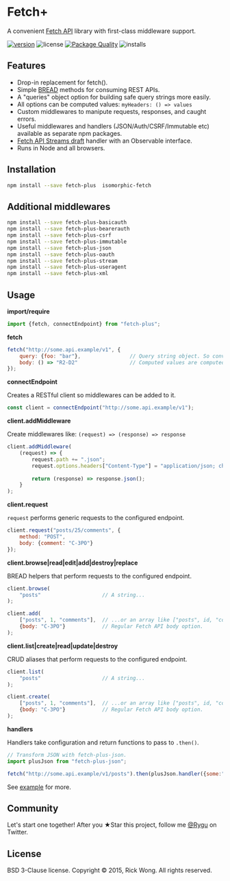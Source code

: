 # Fetch+

A convenient [Fetch API](https://github.com/whatwg/fetch) library with first-class middleware support.

[![version](https://img.shields.io/npm/v/fetch-plus.svg)](https://npmjs.org/package/fetch-plus) ![license](https://img.shields.io/npm/l/fetch-plus.svg) [![Package Quality](http://npm.packagequality.com/shield/fetch-plus.svg?1289194656)](http://packagequality.com/#?package=fetch-plus)  ![installs](https://img.shields.io/npm/dt/fetch-plus.svg)

## Features

- Drop-in replacement for fetch().
- Simple [BREAD](https://en.wikipedia.org/wiki/Create,_read,_update_and_delete) methods for consuming REST APIs.
- A "queries" object option for building safe query strings more easily. 
- All options can be computed values: `myHeaders: () => values`
- Custom middlewares to manipute requests, responses, and caught errors.
- Useful middlewares and handlers (JSON/Auth/CSRF/Immutable etc) available as separate npm packages.
- [Fetch API Streams draft](https://github.com/yutakahirano/fetch-with-streams) handler with an Observable interface.
- Runs in Node and all browsers.

## Installation

```bash
npm install --save fetch-plus  isomorphic-fetch
```

## Additional middlewares

```bash
npm install --save fetch-plus-basicauth
npm install --save fetch-plus-bearerauth
npm install --save fetch-plus-csrf
npm install --save fetch-plus-immutable
npm install --save fetch-plus-json
npm install --save fetch-plus-oauth
npm install --save fetch-plus-stream
npm install --save fetch-plus-useragent
npm install --save fetch-plus-xml
```

## Usage

**import/require**

```js
import {fetch, connectEndpoint} from "fetch-plus";
```

**fetch**

```js
fetch("http://some.api.example/v1", {
	query: {foo: "bar"},                // Query string object. So convenient. 
	body: () => "R2-D2"                 // Computed values are computed.
});
```

**connectEndpoint**

Creates a RESTful client so middlewares can be added to it.

```js
const client = connectEndpoint("http://some.api.example/v1");
```

**client.addMiddleware**

Create middlewares like: `(request) => (response) => response`

```js
client.addMiddleware(
	(request) => {
		request.path += ".json";
		request.options.headers["Content-Type"] = "application/json; charset=utf-8";
		
		return (response) => response.json();
	}
);
```

**client.request**

`request` performs generic requests to the configured endpoint.

```js
client.request("posts/25/comments", {
	method: "POST",
	body: {comment: "C-3PO"}
});
```

**client.browse|read|edit|add|destroy|replace**

BREAD helpers that perform requests to the configured endpoint.

```js
client.browse(            
	"posts"                    // A string...
);

client.add(
	["posts", 1, "comments"],  // ...or an array like ["posts", id, "comments"] 
	{body: "C-3PO"}            // Regular Fetch API body option.
);
```

**client.list|create|read|update|destroy**

CRUD aliases that perform requests to the configured endpoint.

```js
client.list(            
	"posts"                    // A string...
);

client.create(
	["posts", 1, "comments"],  // ...or an array like ["posts", id, "comments"] 
	{body: "C-3PO"}            // Regular Fetch API body option.
);
```

**handlers**

Handlers take configuration and return functions to pass to `.then()`.

```js
// Transform JSON with fetch-plus-json.
import plusJson from "fetch-plus-json";

fetch("http://some.api.example/v1/posts").then(plusJson.handler({some:"config"})); 
```

See [example](https://github.com/RickWong/fetch-plus/blob/master/example/src/index.js) for more.

## Community

Let's start one together! After you ★Star this project, follow me [@Rygu](https://twitter.com/rygu)
on Twitter.

## License

BSD 3-Clause license. Copyright © 2015, Rick Wong. All rights reserved.
